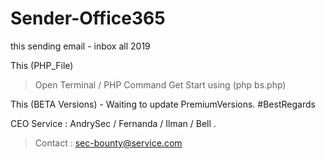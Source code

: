 # Sender-Office365
this sending email - inbox all 2019


This (PHP_File)
> Open Terminal / PHP Command
> Get Start using (php bs.php)

This (BETA Versions) - Waiting to update PremiumVersions.
#BestRegards

CEO Service : AndrySec / Fernanda / Ilman / Bell .
> Contact : sec-bounty@service.com
